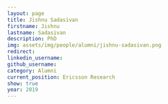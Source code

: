 ```yaml
---
layout: page
title: Jishnu Sadasivan
firstname: Jishnu
lastname: Sadasivan
description: PhD 
img: assets/img/people/alumni/jishnu-sadasivan.png
redirect: 
linkedin_username: 
github_username:
category: Alumni
current_position: Ericsson Research
show: true
year: 2019
---
```

